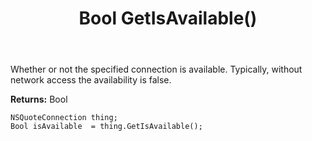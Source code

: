 ﻿---
uid: crmscript_ref_NSQuoteConnection_GetIsAvailable
title: Bool GetIsAvailable()
intellisense: NSQuoteConnection.GetIsAvailable
keywords: NSQuoteConnection, GetIsAvailable
so.topic: reference
---

Whether or not the specified connection is available. Typically, without network access the availability is false.

**Returns:** Bool


```crmscript
NSQuoteConnection thing;
Bool isAvailable  = thing.GetIsAvailable();
```


